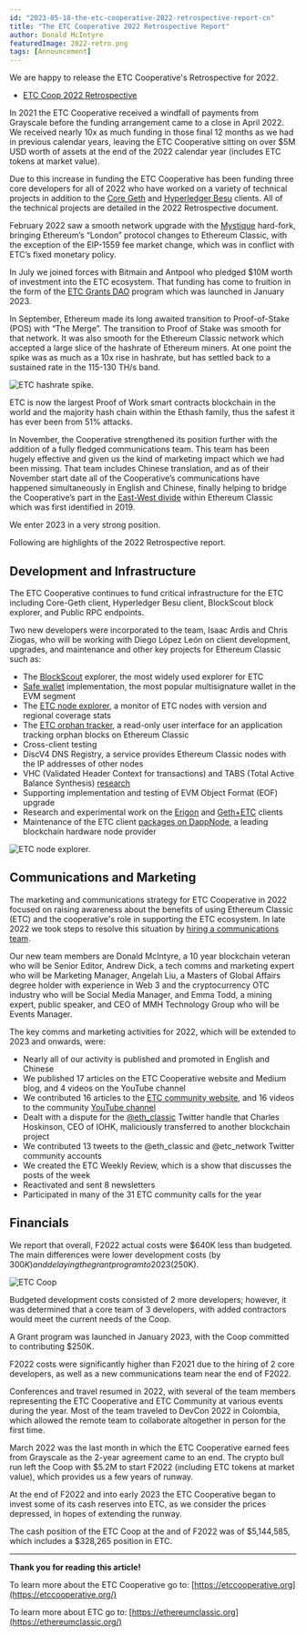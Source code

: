 ```yaml
---
id: "2023-05-18-the-etc-cooperative-2022-retrospective-report-cn"
title: "The ETC Cooperative 2022 Retrospective Report"
author: Donald McIntyre
featuredImage: 2022-retro.png
tags: [Announcement]
---
```


We are happy to release the ETC Cooperative's Retrospective for 2022.

* [ETC Coop 2022 Retrospective](/ETC-Cooperative-Retrospective-2022-FINAL.pdf)

In 2021 the ETC Cooperative received a windfall of payments from Grayscale before the funding arrangement came to a close in April 2022. We received nearly 10x as much funding in those final 12 months as we had in previous calendar years, leaving the ETC Cooperative sitting on over $5M USD worth of assets at the end of the 2022 calendar year (includes ETC tokens at market value). 

Due to this increase in funding the ETC Cooperative has been funding three core developers for all of 2022 who have worked on a variety of technical projects in addition to the [Core Geth](https://github.com/etclabscore/core-geth) and [Hyperledger Besu](https://github.com/hyperledger/besu) clients. All of the technical projects are detailed in the 2022 Retrospective document. 

February 2022 saw a smooth network upgrade with the [Mystique](https://ecips.ethereumclassic.org/ECIPs/ecip-1104) hard-fork, bringing Ethereum’s “London” protocol changes to Ethereum Classic, with the exception of the EIP-1559 fee market change, which was in conflict with ETC’s fixed monetary policy.

In July we joined forces with Bitmain and Antpool who pledged $10M worth of investment into the ETC ecosystem. That funding has come to fruition in the form of the [ETC Grants DAO](https://etcgrantsdao.io) program which was launched in January 2023.

In September, Ethereum made its long awaited transition to Proof-of-Stake (POS) with “The Merge”. The transition to Proof of Stake was smooth for that network. It was also smooth for the Ethereum Classic network which accepted a large slice of the hashrate of Ethereum miners. At one point the spike was as much as a 10x rise in hashrate, but has settled back to a sustained rate in the 115-130 TH/s band. 

![ETC hashrate spike.](/etc-hash-rate-retro.png)

ETC is now the largest Proof of Work smart contracts blockchain in the world and the majority hash chain within the Ethash family, thus the safest it has ever been from 51% attacks.

In November, the Cooperative strengthened its position further with the addition of a fully fledged communications team. This team has been hugely effective and given us the kind of marketing impact which we had been missing. That team includes Chinese translation, and as of their November start date all of the Cooperative’s communications have happened simultaneously in English and Chinese, finally helping to bridge the Cooperative’s part in the [East-West divide](https://bobsummerwill.com/2019/10/03/addressing-east-west-disconnect-in-etc/) within Ethereum Classic which was first identified in 2019.

We enter 2023 in a very strong position.

Following are highlights of the 2022 Retrospective report.

## Development and Infrastructure

The ETC Cooperative continues to fund critical infrastructure for the ETC including Core-Geth client, Hyperledger Besu client, BlockScout block explorer, and Public RPC endpoints.

Two new developers were incorporated to the team, Isaac Ardis and Chris Ziogas, who will be working with Diego López León on client development, upgrades, and maintenance and other key projects for Ethereum Classic such as:

- The [BlockScout](https://blockscout.com/etc/mainnet/) explorer, the most widely used explorer for ETC
- [Safe wallet](https://multisig.etccooperative.org) implementation, the most popular multisignature wallet in the EVM segment
- The [ETC node explorer](https://etclabscore.github.io/nodes-interface/), a monitor of ETC nodes with version and regional coverage stats 
- The [ETC orphan tracker](https://classic.orphans.etccore.in), a read-only user interface for an application tracking orphan blocks on Ethereum Classic
- Cross-client testing
- DiscV4 DNS Registry, a service provides Ethereum Classic nodes with the IP addresses of other nodes
- VHC (Validated Header Context for transactions) and TABS (Total Active Balance Synthesis) [research](https://ecips.ethereumclassic.org/ECIPs/ecip-1108)
- Supporting implementation and testing of EVM Object Format (EOF) upgrade
- Research and experimental work on the [Erigon](https://github.com/etccooperative/erigon/tree/devel+classic) and [Geth+ETC](https://github.com/etclabscore/ethereum.go-ethereum/tree/etc-lite-patch) clients
- Maintenance of the ETC client [packages on DappNode](https://ethereumclassic.org/blog/2023-04-26-how-run-an-ethereum-classic-node-using-dappnode), a leading blockchain hardware node provider

![ETC node explorer.](/etc-node-explorer-retro.png)

## Communications and Marketing

The marketing and communications strategy for ETC Cooperative in 2022 focused on raising awareness about the benefits of using Ethereum Classic (ETC) and the cooperative's role in supporting the ETC ecosystem. In late 2022 we took steps to resolve this situation by [hiring a communications team](https://etccooperative.org/posts/2022-11-15-announcing-the-new-etc-cooperative-communications-team-en).

Our new team members are Donald McIntyre, a 10 year blockchain veteran who will be Senior Editor, Andrew Dick, a tech comms and marketing expert who will be Marketing Manager, Angelah Liu, a Masters of Global Affairs degree holder with experience in Web 3 and the cryptocurrency OTC industry who will be Social Media Manager, and Emma Todd, a mining expert, public speaker, and CEO of MMH Technology Group who will be Events Manager.

The key comms and marketing activities for 2022, which will be extended to 2023 and onwards, were:

- Nearly all of our activity is published and promoted in English and Chinese 
- We published 17 articles on the ETC Cooperative website and Medium blog, and 4 videos on the YouTube channel
- We contributed 16 articles to the [ETC community website](https://ethereumclassic.org/news), and 16 videos to the community [YouTube channel](https://www.youtube.com/@ETCupdates)
- Dealt with a dispute for the [@eth_classic](https://twitter.com/eth_classic) Twitter handle that Charles Hoskinson, CEO of IOHK, maliciously transferred to another blockchain project
- We contributed 13 tweets to the @eth_classic and @etc_network Twitter community accounts
- We created the ETC Weekly Review, which is a show that discusses the posts of the week
- Reactivated and sent 8 newsletters
- Participated in many of the 31 ETC community calls for the year

## Financials

We report that overall, F2022 actual costs were $640K less than budgeted. The main differences were lower development costs (by $300K) and delaying the grant program to 2023 ($250K). 

![ETC Coop ](/coop-fin-retro.png)

Budgeted development costs consisted of 2 more developers; however, it was determined that a core team of 3 developers, with added contractors would meet the current needs of the Coop. 

A Grant program was launched in January 2023, with the Coop committed to contributing $250K. 

F2022 costs were significantly higher than F2021 due to the hiring of 2 core developers, as well as a new communications team near the end of F2022. 

Conferences and travel resumed in 2022, with several of the team members representing the ETC Cooperative and ETC Community at various events during the year. Most of the team traveled to DevCon 2022 in Colombia, which allowed the remote team to collaborate altogether in person for the first time.

March 2022 was the last month in which the ETC Cooperative earned fees from Grayscale as the 2-year agreement came to an end. The crypto bull run left the Coop with $5.2M to start F2022 (including ETC tokens at market value), which provides us a few years of runway. 

At the end of F2022 and into early 2023 the ETC Cooperative began to invest some of its cash reserves into ETC, as we consider the prices depressed, in hopes of extending the runway.

The cash position of the ETC Coop at the and of F2022 was of $5,144,585, which includes a $328,265 position in ETC.

---

**Thank you for reading this article!**

To learn more about the ETC Cooperative go to:  [https://etccooperative.org](https://etccooperative.org/)

To learn more about ETC go to:  [https://ethereumclassic.org](https://ethereumclassic.org/)
